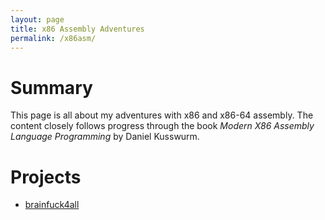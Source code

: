 ```yaml
---
layout: page
title: x86 Assembly Adventures
permalink: /x86asm/
---
```


# Summary
This page is all about my adventures with x86 and x86-64 assembly. The content closely follows progress through the
book _Modern X86 Assembly Language Programming_ by Daniel Kusswurm.

# Projects
* [brainfuck4all](https://www.github.com/alexbrinister/brainfuck4all-asm)
